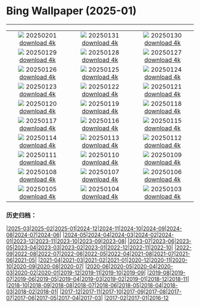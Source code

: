 # Bing Wallpaper (2025-01)
**************
| | | |
| :----: | :----: | :----: |
| ![](https://www.bing.com/th?id=OHR.DeerForest_FR-FR6532705920_1920x1080.jpg) 20250201 [download 4k](https://www.bing.com/th?id=OHR.DeerForest_FR-FR6532705920_UHD.jpg) | ![](https://www.bing.com/th?id=OHR.PlainsZebra_FR-FR3265795603_1920x1080.jpg) 20250131 [download 4k](https://www.bing.com/th?id=OHR.PlainsZebra_FR-FR3265795603_UHD.jpg) | ![](https://www.bing.com/th?id=OHR.OrdesaSpain_FR-FR2730396570_1920x1080.jpg) 20250130 [download 4k](https://www.bing.com/th?id=OHR.OrdesaSpain_FR-FR2730396570_UHD.jpg) |
| ![](https://www.bing.com/th?id=OHR.LunarDragon_FR-FR2196981779_1920x1080.jpg) 20250129 [download 4k](https://www.bing.com/th?id=OHR.LunarDragon_FR-FR2196981779_UHD.jpg) | ![](https://www.bing.com/th?id=OHR.FlyingOwl_FR-FR1750905079_1920x1080.jpg) 20250128 [download 4k](https://www.bing.com/th?id=OHR.FlyingOwl_FR-FR1750905079_UHD.jpg) | ![](https://www.bing.com/th?id=OHR.ParisSnow_FR-FR5265906192_1920x1080.jpg) 20250127 [download 4k](https://www.bing.com/th?id=OHR.ParisSnow_FR-FR5265906192_UHD.jpg) |
| ![](https://www.bing.com/th?id=OHR.FrostedBeech_FR-FR8535589917_1920x1080.jpg) 20250126 [download 4k](https://www.bing.com/th?id=OHR.FrostedBeech_FR-FR8535589917_UHD.jpg) | ![](https://www.bing.com/th?id=OHR.PortoSunset_FR-FR7243507947_1920x1080.jpg) 20250125 [download 4k](https://www.bing.com/th?id=OHR.PortoSunset_FR-FR7243507947_UHD.jpg) | ![](https://www.bing.com/th?id=OHR.IcelandGeyser_FR-FR6775594395_1920x1080.jpg) 20250124 [download 4k](https://www.bing.com/th?id=OHR.IcelandGeyser_FR-FR6775594395_UHD.jpg) |
| ![](https://www.bing.com/th?id=OHR.DeerValley_FR-FR5592642570_1920x1080.jpg) 20250123 [download 4k](https://www.bing.com/th?id=OHR.DeerValley_FR-FR5592642570_UHD.jpg) | ![](https://www.bing.com/th?id=OHR.PetraMonastery_FR-FR1072501086_1920x1080.jpg) 20250122 [download 4k](https://www.bing.com/th?id=OHR.PetraMonastery_FR-FR1072501086_UHD.jpg) | ![](https://www.bing.com/th?id=OHR.ColourfulBlueMonday_FR-FR0873171314_1920x1080.jpg) 20250121 [download 4k](https://www.bing.com/th?id=OHR.ColourfulBlueMonday_FR-FR0873171314_UHD.jpg) |
| ![](https://www.bing.com/th?id=OHR.BubbleLake_FR-FR0545944347_1920x1080.jpg) 20250120 [download 4k](https://www.bing.com/th?id=OHR.BubbleLake_FR-FR0545944347_UHD.jpg) | ![](https://www.bing.com/th?id=OHR.NeptunesGrotto_FR-FR0309930376_1920x1080.jpg) 20250119 [download 4k](https://www.bing.com/th?id=OHR.NeptunesGrotto_FR-FR0309930376_UHD.jpg) | ![](https://www.bing.com/th?id=OHR.WhiteSandsNP_FR-FR0107552593_1920x1080.jpg) 20250118 [download 4k](https://www.bing.com/th?id=OHR.WhiteSandsNP_FR-FR0107552593_UHD.jpg) |
| ![](https://www.bing.com/th?id=OHR.PelicanPortrait_FR-FR5861205489_1920x1080.jpg) 20250117 [download 4k](https://www.bing.com/th?id=OHR.PelicanPortrait_FR-FR5861205489_UHD.jpg) | ![](https://www.bing.com/th?id=OHR.PinnaclesPeaks_FR-FR5164595445_1920x1080.jpg) 20250116 [download 4k](https://www.bing.com/th?id=OHR.PinnaclesPeaks_FR-FR5164595445_UHD.jpg) | ![](https://www.bing.com/th?id=OHR.MuseumCourt_FR-FR4239916080_1920x1080.jpg) 20250115 [download 4k](https://www.bing.com/th?id=OHR.MuseumCourt_FR-FR4239916080_UHD.jpg) |
| ![](https://www.bing.com/th?id=OHR.CadizSpain_FR-FR2616000691_1920x1080.jpg) 20250114 [download 4k](https://www.bing.com/th?id=OHR.CadizSpain_FR-FR2616000691_UHD.jpg) | ![](https://www.bing.com/th?id=OHR.CoastalWales_FR-FR2215820217_1920x1080.jpg) 20250113 [download 4k](https://www.bing.com/th?id=OHR.CoastalWales_FR-FR2215820217_UHD.jpg) | ![](https://www.bing.com/th?id=OHR.CrescentTail_FR-FR1748387679_1920x1080.jpg) 20250112 [download 4k](https://www.bing.com/th?id=OHR.CrescentTail_FR-FR1748387679_UHD.jpg) |
| ![](https://www.bing.com/th?id=OHR.MeknesMorocco_FR-FR1385030402_1920x1080.jpg) 20250111 [download 4k](https://www.bing.com/th?id=OHR.MeknesMorocco_FR-FR1385030402_UHD.jpg) | ![](https://www.bing.com/th?id=OHR.DayTintin_FR-FR0911497926_1920x1080.jpg) 20250110 [download 4k](https://www.bing.com/th?id=OHR.DayTintin_FR-FR0911497926_UHD.jpg) | ![](https://www.bing.com/th?id=OHR.NamibiaDunes_FR-FR3454752206_1920x1080.jpg) 20250109 [download 4k](https://www.bing.com/th?id=OHR.NamibiaDunes_FR-FR3454752206_UHD.jpg) |
| ![](https://www.bing.com/th?id=OHR.GreatWallStairs_FR-FR2831168051_1920x1080.jpg) 20250108 [download 4k](https://www.bing.com/th?id=OHR.GreatWallStairs_FR-FR2831168051_UHD.jpg) | ![](https://www.bing.com/th?id=OHR.BouldersNZ_FR-FR2503535078_1920x1080.jpg) 20250107 [download 4k](https://www.bing.com/th?id=OHR.BouldersNZ_FR-FR2503535078_UHD.jpg) | ![](https://www.bing.com/th?id=OHR.RavennaBasilica_FR-FR1984355211_1920x1080.jpg) 20250106 [download 4k](https://www.bing.com/th?id=OHR.RavennaBasilica_FR-FR1984355211_UHD.jpg) |
| ![](https://www.bing.com/th?id=OHR.PlumParakeet_FR-FR1766885015_1920x1080.jpg) 20250105 [download 4k](https://www.bing.com/th?id=OHR.PlumParakeet_FR-FR1766885015_UHD.jpg) | ![](https://www.bing.com/th?id=OHR.VietnamFalls_FR-FR1506770845_1920x1080.jpg) 20250104 [download 4k](https://www.bing.com/th?id=OHR.VietnamFalls_FR-FR1506770845_UHD.jpg) | ![](https://www.bing.com/th?id=OHR.TolkienOxford_FR-FR1207092725_1920x1080.jpg) 20250103 [download 4k](https://www.bing.com/th?id=OHR.TolkienOxford_FR-FR1207092725_UHD.jpg) |

### 历史归档：

|[2025-03](/../2025-03/2025-03.md)|[2025-02](/../2025-02/2025-02.md)|[2025-01](/2025-01.md)|[2024-12](/../2024-12/2024-12.md)|[2024-11](/../2024-11/2024-11.md)|[2024-10](/../2024-10/2024-10.md)|[2024-09](/../2024-09/2024-09.md)|[2024-08](/../2024-08/2024-08.md)|[2024-07](/../2024-07/2024-07.md)|[2024-06](/../2024-06/2024-06.md)|
|[2024-05](/../2024-05/2024-05.md)|[2024-04](/../2024-04/2024-04.md)|[2024-03](/../2024-03/2024-03.md)|[2024-02](/../2024-02/2024-02.md)|[2024-01](/../2024-01/2024-01.md)|[2023-12](/../2023-12/2023-12.md)|[2023-11](/../2023-11/2023-11.md)|[2023-10](/../2023-10/2023-10.md)|[2023-09](/../2023-09/2023-09.md)|[2023-08](/../2023-08/2023-08.md)|
|[2023-07](/../2023-07/2023-07.md)|[2023-06](/../2023-06/2023-06.md)|[2023-05](/../2023-05/2023-05.md)|[2023-04](/../2023-04/2023-04.md)|[2023-03](/../2023-03/2023-03.md)|[2023-02](/../2023-02/2023-02.md)|[2023-01](/../2023-01/2023-01.md)|[2022-12](/../2022-12/2022-12.md)|[2022-11](/../2022-11/2022-11.md)|[2022-10](/../2022-10/2022-10.md)|
|[2022-09](/../2022-09/2022-09.md)|[2022-08](/../2022-08/2022-08.md)|[2022-07](/../2022-07/2022-07.md)|[2022-06](/../2022-06/2022-06.md)|[2022-05](/../2022-05/2022-05.md)|[2022-04](/../2022-04/2022-04.md)|[2021-08](/../2021-08/2021-08.md)|[2021-07](/../2021-07/2021-07.md)|[2021-06](/../2021-06/2021-06.md)|[2021-05](/../2021-05/2021-05.md)|
|[2021-04](/../2021-04/2021-04.md)|[2021-03](/../2021-03/2021-03.md)|[2021-02](/../2021-02/2021-02.md)|[2021-01](/../2021-01/2021-01.md)|[2020-12](/../2020-12/2020-12.md)|[2020-11](/../2020-11/2020-11.md)|[2020-10](/../2020-10/2020-10.md)|[2020-09](/../2020-09/2020-09.md)|[2020-08](/../2020-08/2020-08.md)|[2020-07](/../2020-07/2020-07.md)|
|[2020-06](/../2020-06/2020-06.md)|[2020-05](/../2020-05/2020-05.md)|[2020-04](/../2020-04/2020-04.md)|[2020-03](/../2020-03/2020-03.md)|[2020-02](/../2020-02/2020-02.md)|[2020-01](/../2020-01/2020-01.md)|[2019-12](/../2019-12/2019-12.md)|[2019-11](/../2019-11/2019-11.md)|[2019-10](/../2019-10/2019-10.md)|[2019-09](/../2019-09/2019-09.md)|
|[2019-08](/../2019-08/2019-08.md)|[2019-07](/../2019-07/2019-07.md)|[2019-06](/../2019-06/2019-06.md)|[2019-05](/../2019-05/2019-05.md)|[2019-04](/../2019-04/2019-04.md)|[2019-03](/../2019-03/2019-03.md)|[2019-02](/../2019-02/2019-02.md)|[2019-01](/../2019-01/2019-01.md)|[2018-12](/../2018-12/2018-12.md)|[2018-11](/../2018-11/2018-11.md)|
|[2018-10](/../2018-10/2018-10.md)|[2018-09](/../2018-09/2018-09.md)|[2018-08](/../2018-08/2018-08.md)|[2018-07](/../2018-07/2018-07.md)|[2018-06](/../2018-06/2018-06.md)|[2018-05](/../2018-05/2018-05.md)|[2018-04](/../2018-04/2018-04.md)|[2018-03](/../2018-03/2018-03.md)|[2018-02](/../2018-02/2018-02.md)|[2018-01](/../2018-01/2018-01.md)|
|[2017-12](/../2017-12/2017-12.md)|[2017-11](/../2017-11/2017-11.md)|[2017-10](/../2017-10/2017-10.md)|[2017-09](/../2017-09/2017-09.md)|[2017-08](/../2017-08/2017-08.md)|[2017-07](/../2017-07/2017-07.md)|[2017-06](/../2017-06/2017-06.md)|[2017-05](/../2017-05/2017-05.md)|[2017-04](/../2017-04/2017-04.md)|[2017-03](/../2017-03/2017-03.md)|
|[2017-02](/../2017-02/2017-02.md)|[2017-01](/../2017-01/2017-01.md)|[2016-12](/../2016-12/2016-12.md)